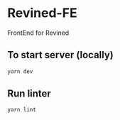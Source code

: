 # Revined-FE
FrontEnd for Revined

## To start server (locally)
```bash
yarn dev
```

## Run linter
```bash
yarn lint
```